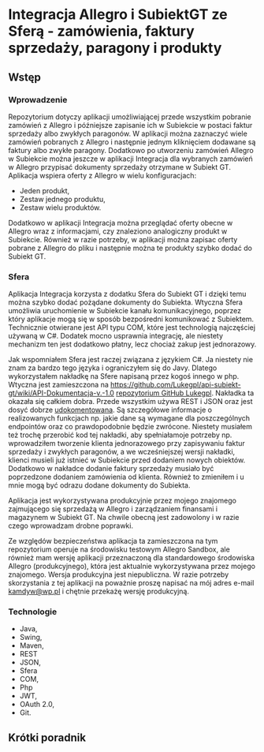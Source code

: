 # Integracja Allegro i SubiektGT ze Sferą - zamówienia, faktury sprzedaży, paragony i produkty

## Wstęp

### Wprowadzenie

Repozytorium dotyczy aplikacji umożliwiającej przede wszystkim pobranie zamówień z Allegro i późniejsze zapisanie ich w Subiekcie w postaci faktur sprzedaży albo 
zwykłych paragonów. W aplikacji można zaznaczyć wiele zamówień pobranych z Allegro i następnie jednym kliknięciem dodawane są faktury albo zwykłe paragony. 
Dodatkowo po utworzeniu zamówień Allegro w Subiekcie można jeszcze w aplikacji Integracja dla wybranych zamówień w Allegro przypisać dokumenty sprzedaży otrzymane
 w Subiekt GT. Aplikacja wspiera oferty z Allegro w wielu konfiguracjach:
* Jeden produkt,
* Zestaw jednego produktu,
* Zestaw wielu produktów.

Dodatkowo w aplikacji Integracja można przeglądać oferty obecne w Allegro wraz z informacjami, czy znaleziono analogiczny produkt w Subiekcie. Również w razie
potrzeby, w aplikacji można zapisac oferty pobrane z Allegro do pliku i następnie można te produkty szybko dodać do Subiekt GT.

### Sfera

Aplikacja Integracja korzysta z dodatku Sfera do Subiekt GT i dzięki temu można szybko dodać pożądane dokumenty do Subiekta. Wtyczna Sfera umożliwia uruchomienie 
w Subiekcie kanału komunikacyjnego, poprzez który aplikacje mogą się w sposób bezpośredni komunikować z Subiektem. Technicznie otwierane jest API typu COM, które 
jest technologią najczęściej używaną w C#. Dodatek mocno usprawnia integrację, ale niestety mechanizm ten jest dodatkowo płatny, lecz chociaż zakup jest 
jednorazowy.

Jak wspomniałem Sfera jest raczej związana z językiem C#. Ja niestety nie znam za bardzo tego języka i ograniczyłem się do Javy. Dlatego wykorzystałem nakładkę 
na Sfere napisaną przez kogoś innego w php. Wtyczna jest zamieszczona na https://github.com/Lukegpl/api-subiekt-gt/wiki/API-Dokumentacja-v.-1.0
[repozytorium GitHub Lukegpl](https://github.com/Lukegpl/api-subiekt-gt?tab=readme-ov-file).
Nakładka ta okazała się całkiem dobra. Przede wszystkim używa REST i JSON oraz jest dosyć dobrze 
[udokomentowana](https://github.com/Lukegpl/api-subiekt-gt?tab=readme-ov-file). Są szczegółowe informacje o realizowanych funkcjach np. jakie dane są wymagane 
dla poszczególnych endpointów oraz co prawdopodobnie będzie zwrócone. Niestety musiałem też trochę przerobić kod tej nakładki, aby spełniałamoje potrzeby 
np. wprowadziłem tworzenie klienta jednorazowego przy zapisywaniu faktur sprzedaży i zwykłych paragonów, a we wcześniejszej wersji nakładki,
klienci musieli już istnieć w Subiekcie przed dodaniem nowych obiektów. Dodatkowo w nakładce dodanie faktury sprzedaży musiało być poprzedzone dodaniem 
zamówienia od klienta. Również to zmieniłem i u mnie mogą być odrazu dodane dokumenty do Subiekta.

Aplikacja jest wykorzystywana produkcyjnie przez mojego znajomego zajmującego się sprzedażą w Allegro i zarządzaniem finansami i magazynem w Subiekt GT. Na chwile
obecną jest zadowolony i w razie czego wprowadzam drobne poprawki.

Ze względów bezpieczeństwa aplikacja ta zamieszczona na tym repozytorium operuje na środowisku testowym Allegro Sandbox, ale również mam wersję aplikacji
przeznaczoną dla standardowego środowiska Allegro (produkcyjnego), która jest aktualnie wykorzystywana przez mojego znajomego. Wersja produkcyjna jest
 niepubliczna. W razie potrzeby skorzystania z tej aplikacji na poważnie proszę napisać na mój adres e-mail kamdyw@wp.pl i chętnie przekażę wersję produkcyjną.

### Technologie

* Java,
* Swing,
* Maven,
* REST
* JSON,
* Sfera
* COM,
* Php
* JWT,
* OAuth 2.0,
* Git.

## Krótki poradnik

